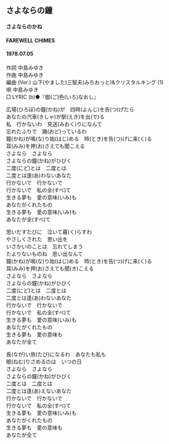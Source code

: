 ## さよならの鐘
#### さよならのかね
#### FAREWELL CHIMES
#### 1978.07.05

作詞      中島みゆき  
作曲      中島みゆき  
編曲 (Ver.)      山下(やました)三智夫(みちおっと)&クリスタルキング (1)  
唄      中島みゆき  
□ LYRIC (b)●『御(ご)色(いろ)なおし』
  
広場(ひろぼ)の鐘(かね)が　四時(よんじ)を告(つ)げたら  
あなたの汽車(きしゃ)が駅(えき)を出(で)る  
私　行かないわ　見送(みおく)りになんて  
忘れたふりで　踊(おど)っているわ  
鐘(かね)が鳴(な)り始(はじ)める　時(とき)を告(つ)げに来(く)る  
耳(みみ)を押(お)さえても聞こえる  
さよなら　さよなら  
さよならの鐘(かね)がひびく  
二度(にど)とは　二度とは  
二度とは逢(あ)わないあなた  
行かないで　行かないで  
行かないで　私の全(すべ)て  
生きる夢も　愛の意味(いみ)も  
あなたがくれたもの  
生きる夢も　愛の意味(いみ)も  
あなたが全(すべ)て  
  
思いだすたびに　泣いて暮(く)らすわ  
やさしくされた　思い出を  
いさかいのことは　忘れてしまう  
たよりないものね　思い出なんて  
鐘(かね)が鳴(な)り始(はじ)める　時(とき)を告(つ)げに来(く)る　  
耳(みみ)を押(お)さえても聞(き)こえる  
さよなら　さよなら  
さよならの鐘(かね)がひびく  
二度(にど)とは　二度とは  
二度とは逢(あ)わないあなた  
行かないで　行かないで  
行かないで　私の全(すべ)て  
生きる夢も　愛の意味(いみ)も  
あなたがくれたもの  
生きる夢も　愛の意味も  
あなたが全て  
  
長(なが)い旅(たび)になるわ　あなたも私も  
眠(ねむ)りさめるのは　いつの日  
さよなら　さよなら  
さよならの鐘(かね)がひびく  
二度とは　二度とは  
二度とは逢(あ)えないあなた　  
行かないで　行かないで  
行かないで　私の全(すべ)て  
生きる夢も　愛の意味(いみ)も  
あなたがくれたもの  
生きる夢も　愛の意味も  
あなたが全て  
